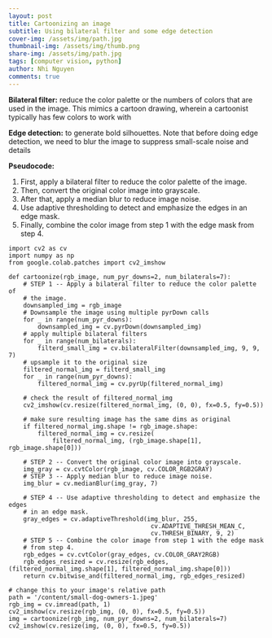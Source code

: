 ```yaml
---
layout: post
title: Cartoonizing an image
subtitle: Using bilateral filter and some edge detection
cover-img: /assets/img/path.jpg
thumbnail-img: /assets/img/thumb.png
share-img: /assets/img/path.jpg
tags: [computer vision, python]
author: Nhi Nguyen
comments: true
---
```


**Bilateral filter:** reduce the color palette or the numbers of colors that are used in the image. This mimics a cartoon drawing, wherein a cartoonist typically has few colors to work with

**Edge detection:** to generate bold silhouettes. Note that before doing edge detection, we need to blur the image to suppress small-scale noise and details

**Pseudocode:**

1. First, apply a bilateral filter to reduce the color palette of the image.
2. Then, convert the original color image into grayscale.
3. After that, apply a median blur to reduce image noise.
4. Use adaptive thresholding to detect and emphasize the edges in an edge mask.
5. Finally, combine the color image from step 1 with the edge mask from step 4.

```{python}
import cv2 as cv
import numpy as np
from google.colab.patches import cv2_imshow

def cartoonize(rgb_image, num_pyr_downs=2, num_bilaterals=7):
    # STEP 1 -- Apply a bilateral filter to reduce the color palette of
    # the image.
    downsampled_img = rgb_image
    # Downsample the image using multiple pyrDown calls
    for _ in range(num_pyr_downs):
        downsampled_img = cv.pyrDown(downsampled_img)
    # apply multiple bilateral filters
    for _ in range(num_bilaterals):
        filterd_small_img = cv.bilateralFilter(downsampled_img, 9, 9, 7)
    # upsample it to the original size
    filtered_normal_img = filterd_small_img
    for _ in range(num_pyr_downs):
        filtered_normal_img = cv.pyrUp(filtered_normal_img)

    # check the result of filtered_normal_img
    cv2_imshow(cv.resize(filtered_normal_img, (0, 0), fx=0.5, fy=0.5))

    # make sure resulting image has the same dims as original
    if filtered_normal_img.shape != rgb_image.shape:
        filtered_normal_img = cv.resize(
            filtered_normal_img, (rgb_image.shape[1], rgb_image.shape[0]))

    # STEP 2 -- Convert the original color image into grayscale.
    img_gray = cv.cvtColor(rgb_image, cv.COLOR_RGB2GRAY)
    # STEP 3 -- Apply median blur to reduce image noise.
    img_blur = cv.medianBlur(img_gray, 7)

    # STEP 4 -- Use adaptive thresholding to detect and emphasize the edges
    # in an edge mask.
    gray_edges = cv.adaptiveThreshold(img_blur, 255,
                                       cv.ADAPTIVE_THRESH_MEAN_C,
                                       cv.THRESH_BINARY, 9, 2)
    # STEP 5 -- Combine the color image from step 1 with the edge mask
    # from step 4.
    rgb_edges = cv.cvtColor(gray_edges, cv.COLOR_GRAY2RGB)
    rgb_edges_resized = cv.resize(rgb_edges, (filtered_normal_img.shape[1], filtered_normal_img.shape[0]))
    return cv.bitwise_and(filtered_normal_img, rgb_edges_resized)

# change this to your image's relative path
path = '/content/small-dog-owners-1.jpeg'
rgb_img = cv.imread(path, 1)
cv2_imshow(cv.resize(rgb_img, (0, 0), fx=0.5, fy=0.5))
img = cartoonize(rgb_img, num_pyr_downs=2, num_bilaterals=7)
cv2_imshow(cv.resize(img, (0, 0), fx=0.5, fy=0.5))
```
